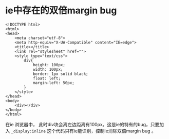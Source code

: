 # ie中存在的双倍margin bug #

    <!DOCTYPE html>
    <html>
    <head>
    	<meta charset="utf-8">
    	<meta http-equiv="X-UA-Compatible" content="IE=edge">
    	<title></title>
    	<link rel="stylesheet" href="">
    	<style type="text/css">
    		div{
    			height: 100px;
    			width: 100px;
    			border: 1px solid black;
    			float: left;
    			margin-left: 50px;
    		}
    	</style>
    </head>
    <body>
    	<div></div>
    </body>
    </html>

在ie 浏览器中， 此时div块会离左边距离有100px。这是ie的特有的bug，只要加入 `_display:inline`  这个代码只有ie能识别，控制ie消除双倍margin bug 。